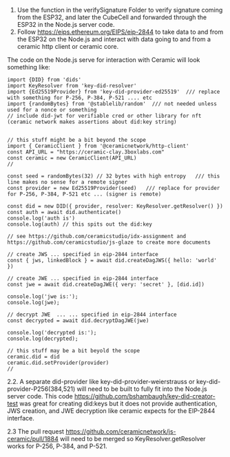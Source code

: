 1. Use the function in the verifySignature Folder to verify signature coming from the ESP32, and later the CubeCell and forwarded through the ESP32 in the Node.js server code.
2. Follow https://eips.ethereum.org/EIPS/eip-2844 to take data to and from the ESP32 on the Node.js and interact with data going to and from a ceramic http client or ceramic core.

The code on the Node.js serve for interaction with Ceramic will look something like:
```
import {DID} from 'dids'
import KeyResolver from 'key-did-resolver'
import {Ed25519Provider} from 'key-did-provider-ed25519'  /// replace with something for P-256, P-384, P-521 .... etc
import {randomBytes} from '@stablelib/random'  /// not needed unless used for a nonce or something
// include did-jwt for verifiable cred or other library for nft (ceramic network makes assertions about did:key string)


// this stuff might be a bit beyond the scope
import { CeramicClient } from '@ceramicnetwork/http-client'
const API_URL = "https://ceramic-clay.3boxlabs.com"
const ceramic = new CeramicClient(API_URL)
//

const seed = randomBytes(32) // 32 bytes with high entropy   /// this line makes no sense for a remote signer
const provider = new Ed25519Provider(seed)   /// replace for provider for P-256, P-384, P-521 etc ... (signer is remote)

const did = new DID({ provider, resolver: KeyResolver.getResolver() })
const auth = await did.authenticate()
console.log('auth is')
console.log(auth) // this spits out the did:key

// see https://github.com/ceramicstudio/idx-assignment and https://github.com/ceramicstudio/js-glaze to create more documents

// create JWS ... specified in eip-2844 interface
const { jws, linkedBlock } = await did.createDagJWS({ hello: 'world' })

// create JWE ... specified in eip-2844 interface
const jwe = await did.createDagJWE({ very: 'secret' }, [did.id])

console.log('jwe is:');
console.log(jwe);

// decrypt JWE  ... ... specified in eip-2844 interface
const decrypted = await did.decryptDagJWE(jwe)

console.log('decrypted is:');
console.log(decrypted);

// this stuff may be a bit beyold the scope
ceramic.did = did
ceramic.did.setProvider(provider)
//
```

2.2. A separate did-provider like key-did-provider-weierstrauss or key-did-provider-P256(384,521) will need to be built to fully fit into the Node.js server code.
This code https://github.com/bshambaugh/key-did-creator-test was great for creating did:keys but it does not provide authentication, JWS creation, and JWE decryption
like ceramic expects for the EIP-2844 interface. 

2.3 The pull request https://github.com/ceramicnetwork/js-ceramic/pull/1884 will need to be merged so KeyResolver.getResolver works for P-256, P-384, and P-521.


